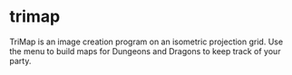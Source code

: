 # trimap
TriMap is an image creation program on an isometric projection grid. Use the menu to build maps for Dungeons and Dragons to keep track of your party.

